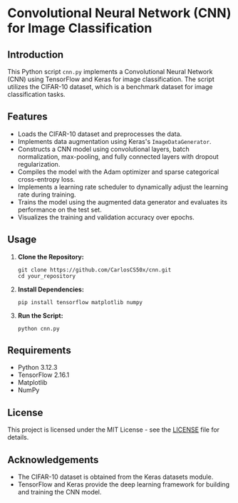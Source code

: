 # Convolutional Neural Network (CNN) for Image Classification

## Introduction

This Python script `cnn.py` implements a Convolutional Neural Network (CNN) using TensorFlow and Keras for image classification. The script utilizes the CIFAR-10 dataset, which is a benchmark dataset for image classification tasks. 

## Features

- Loads the CIFAR-10 dataset and preprocesses the data.
- Implements data augmentation using Keras's `ImageDataGenerator`.
- Constructs a CNN model using convolutional layers, batch normalization, max-pooling, and fully connected layers with dropout regularization.
- Compiles the model with the Adam optimizer and sparse categorical cross-entropy loss.
- Implements a learning rate scheduler to dynamically adjust the learning rate during training.
- Trains the model using the augmented data generator and evaluates its performance on the test set.
- Visualizes the training and validation accuracy over epochs.

## Usage

1. **Clone the Repository:**

    ```
    git clone https://github.com/CarlosCS50x/cnn.git
    cd your_repository
    ```

2. **Install Dependencies:**

    ```
    pip install tensorflow matplotlib numpy
    ```

3. **Run the Script:**

    ```
    python cnn.py
    ```

## Requirements

- Python 3.12.3
- TensorFlow 2.16.1
- Matplotlib
- NumPy

## License

This project is licensed under the MIT License - see the [LICENSE](LICENSE) file for details.

## Acknowledgements

- The CIFAR-10 dataset is obtained from the Keras datasets module.
- TensorFlow and Keras provide the deep learning framework for building and training the CNN model.

